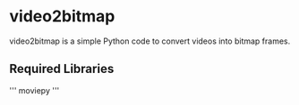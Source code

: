 # video2bitmap
video2bitmap is a simple Python code to convert videos into bitmap frames.

## Required Libraries
'''
moviepy
'''
